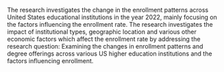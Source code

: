 The research investigates the change in the enrollment patterns across United States educational institutions in the year 2022, mainly focusing on the factors influencing the enrollment rate. The research investigates the impact of institutional types, geographic location and various other economic factors which affect the enrollment rate by addressing the research question: Examining the changes in enrollment patterns and degree offerings across various US higher education institutions and the factors influencing enrollment.
